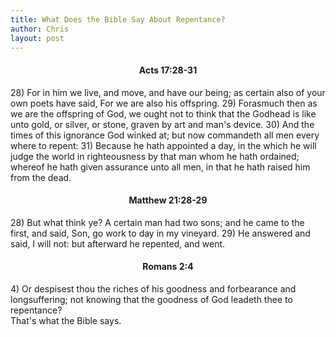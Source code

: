 ```yaml
---
title: What Does the Bible Say About Repentance?
author: Chris
layout: post
---
```

     
<h4 style="text-align: center;">Acts 17:28-31</h4>
 28)  For in him we live, and move, and have our being; as certain also of your own poets have said, For we are also his offspring.  
 29)  Forasmuch then as we are the offspring of God, we ought not to think that the Godhead is like unto gold, or silver, or stone, graven by art and man's device.  
 30)  And the times of this ignorance God winked at; but now commandeth all men every where to repent:  
 31)  Because he hath appointed a day, in the which he will judge the world in righteousness by that man whom he hath ordained; whereof he hath given assurance unto all men, in that he hath raised him from the dead.
<br/>
 <h4 style="text-align: center;">Matthew 21:28-29</h4>
 28)  But what think ye? A certain man had two sons; and he came to the first, and said, Son, go work to day in my vineyard.  
 29)  He answered and said, I will not: but afterward he repented, and went.
<br/>
<h4 style="text-align: center;">Romans 2:4</h4>
  4)  Or despisest thou the riches of his goodness and forbearance and longsuffering; not knowing that the goodness of God leadeth thee to repentance?  
<br/>
      That's what the Bible says.
